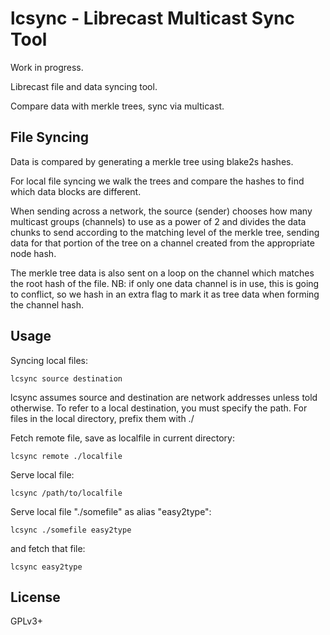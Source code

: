 # lcsync - Librecast Multicast Sync Tool

Work in progress.

Librecast file and data syncing tool.

Compare data with merkle trees, sync via multicast.

## File Syncing

Data is compared by generating a merkle tree using blake2s hashes.

For local file syncing we walk the trees and compare the hashes to find which
data blocks are different.

When sending across a network, the source (sender) chooses how many multicast
groups (channels) to use as a power of 2 and divides the data chunks to send
according to the matching level of the merkle tree, sending data for that
portion of the tree on a channel created from the appropriate node hash.

The merkle tree data is also sent on a loop on the channel which matches the
root hash of the file.  NB: if only one data channel is in use, this is going to
conflict, so we hash in an extra flag to mark it as tree data when forming the
channel hash.

## Usage

Syncing local files:

`lcsync source destination`

lcsync assumes source and destination are network addresses unless told
otherwise.  To refer to a local destination, you must specify the path.  For files in the
local directory, prefix them with ./

Fetch remote file, save as localfile in current directory:

`lcsync remote ./localfile`

Serve local file:

`lcsync /path/to/localfile`

Serve local file "./somefile" as alias "easy2type":

`lcsync ./somefile easy2type`

and fetch that file:

`lcsync easy2type`

## License

GPLv3+
